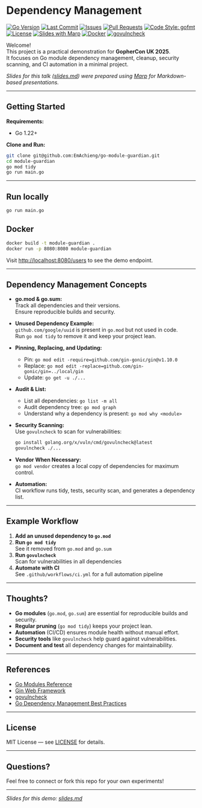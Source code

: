# Dependency Management

[![Go Version](https://img.shields.io/github/go-mod/go-version/EmAchieng/module-guardian)](https://golang.org/doc/go1.22)
[![Last Commit](https://img.shields.io/github/last-commit/EmAchieng/module-guardian)](https://github.com/EmAchieng/module-guardian/commits)
[![Issues](https://img.shields.io/github/issues/EmAchieng/module-guardian)](https://github.com/EmAchieng/module-guardian/issues)
[![Pull Requests](https://img.shields.io/github/issues-pr/EmAchieng/module-guardian)](https://github.com/EmAchieng/module-guardian/pulls)
[![Code Style: gofmt](https://img.shields.io/badge/code%20style-gofmt-brightgreen.svg)](https://golang.org/doc/go1.22#gofmt)
[![License](https://img.shields.io/github/license/EmAchieng/module-guardian)](./LICENSE)
[![Slides with Marp](https://img.shields.io/badge/slides-marp-blue?logo=marp)](https://marp.app/)
[![Docker](https://img.shields.io/badge/docker-ready-blue?logo=docker)](https://www.docker.com/)
[![govulncheck](https://img.shields.io/badge/security-govulncheck-blue)](https://pkg.go.dev/golang.org/x/vuln/cmd/govulncheck)

Welcome!  
This project is a practical demonstration for **GopherCon UK 2025**.  
It focuses on Go module dependency management, cleanup, security scanning, and CI automation in a minimal project.

_Slides for this talk ([slides.md](./slides.md)) were prepared using [Marp](https://marp.app/) for Markdown-based presentations._

---

##  Getting Started

**Requirements:**  
- Go 1.22+

**Clone and Run:**
```sh
git clone git@github.com:EmAchieng/go-module-guardian.git
cd module-guardian
go mod tidy
go run main.go
```
---

## Run locally

```bash
go run main.go
```

## Docker

```bash
docker build -t module-guardian .
docker run -p 8080:8080 module-guardian
```
Visit [http://localhost:8080/users](http://localhost:8080/users) to see the demo endpoint.

---

## Dependency Management Concepts

- **go.mod & go.sum:**  
  Track all dependencies and their versions.  
  Ensure reproducible builds and security.

- **Unused Dependency Example:**  
  `github.com/google/uuid` is present in `go.mod` but not used in code.  
  Run `go mod tidy` to remove it and keep your project lean.

- **Pinning, Replacing, and Updating:**  
  - Pin: `go mod edit -require=github.com/gin-gonic/gin@v1.10.0`
  - Replace: `go mod edit -replace=github.com/gin-gonic/gin=../local/gin`
  - Update: `go get -u ./...`

- **Audit & List:**  
  - List all dependencies: `go list -m all`
  - Audit dependency tree: `go mod graph`
  - Understand why a dependency is present: `go mod why <module>`

- **Security Scanning:**  
  Use `govulncheck` to scan for vulnerabilities:
  ```sh
  go install golang.org/x/vuln/cmd/govulncheck@latest
  govulncheck ./...
  ```

- **Vendor When Necessary:**  
  `go mod vendor` creates a local copy of dependencies for maximum control.

- **Automation:**  
  CI workflow runs tidy, tests, security scan, and generates a dependency list.

---

## Example Workflow

1. **Add an unused dependency to `go.mod`**
2. **Run `go mod tidy`**  
   See it removed from `go.mod` and `go.sum`
3. **Run `govulncheck`**  
   Scan for vulnerabilities in all dependencies
4. **Automate with CI**  
   See `.github/workflows/ci.yml` for a full automation pipeline

---

## Thoughts?

- **Go modules** (`go.mod`, `go.sum`) are essential for reproducible builds and security.
- **Regular pruning** (`go mod tidy`) keeps your project lean.
- **Automation** (CI/CD) ensures module health without manual effort.
- **Security tools** like `govulncheck` help guard against vulnerabilities.
- **Document and test** all dependency changes for maintainability.

---

## References

- [Go Modules Reference](https://golang.org/ref/mod)
- [Gin Web Framework](https://github.com/gin-gonic/gin)
- [govulncheck](https://pkg.go.dev/golang.org/x/vuln/cmd/govulncheck)
- [Go Dependency Management Best Practices](https://blog.golang.org/using-go-modules)

---

## License

MIT License — see [LICENSE](LICENSE) for details.

---

##  Questions?

Feel free to connect or fork this repo for your own experiments!

---

_Slides for this demo: [slides.md](./slides.md)_
